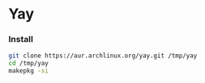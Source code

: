# Yay

### Install
```bash
git clone https://aur.archlinux.org/yay.git /tmp/yay
cd /tmp/yay
makepkg -si
```

